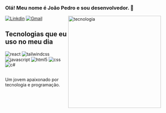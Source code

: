### Olá! Meu nome é João Pedro e sou desenvolvedor. 👋

   <div>
   <img alt="tecnologia" src="https://user-images.githubusercontent.com/63527881/219059621-3fc72f3f-ccab-4ad3-b570-2163d692a2a0.png" min-width="300px" max-width="300px" width="300px" align="right"/>
  </div>

[![Linkdin](https://img.shields.io/badge/LinkedIn-0077B5?style=for-the-badge&logo=linkedin&logoColor=white)](https://www.linkedin.com/in/jo%C3%A3o-pedro-909822252)
[![Gmail](https://img.shields.io/badge/Gmail-D14836?style=for-the-badge&logo=gmail&logoColor=white)](mailto:joaopedromari28@gmail.com)


## Tecnologias que eu uso no meu dia

<div style= "display: inline_block">
  <img align = "center" alt="react" src="https://img.shields.io/badge/React-20232A?style=for-the-badge&logo=react&logoColor=61DAFB" />
   <img align = "center" alt="tailwindcss" src="https://img.shields.io/badge/Tailwind_CSS-38B2AC?style=for-the-badge&logo=tailwind-css&logoColor=white" />
  <img align = "center" alt="javascript" src="https://img.shields.io/badge/JavaScript-F7DF1E?style=for-the-badge&logo=javascript&logoColor=black" />
  <img align = "center" alt="html5" src="https://img.shields.io/badge/HTML5-E34F26?style=for-the-badge&logo=html5&logoColor=white" />
  <img align = "center" alt="css" src="https://img.shields.io/badge/CSS3-1572B6?style=for-the-badge&logo=css3&logoColor=white" />
  <img align = "center" alt="c#" src="https://img.shields.io/badge/C%23-239120?style=for-the-badge&logo=c-sharp&logoColor=white" />
</div></br>

 Um jovem apaixonado por tecnologia e programação.
